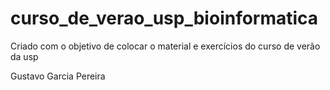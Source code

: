 # curso_de_verao_usp_bioinformatica
Criado com o objetivo de colocar o material e exercícios do curso de verão da usp

Gustavo Garcia Pereira
